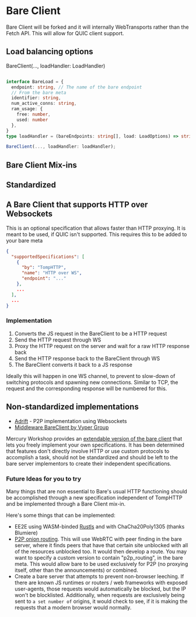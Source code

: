 # Bare Client

Bare Client will be forked and it will internally WebTransports rather than the Fetch API. This will allow for QUIC client support.

## Load balancing options

BareClient(..., loadHandler: LoadHandler)

```ts

interface BareLoad = {
  endpoint: string, // The name of the bare endpoint
  // From the bare meta
  identifier: string,
  num_active_conns: string,
  ram_usage: {
    free: number,
    used: number
  },
}
type loadHandler = (bareEndpoints: string[], load: LoadOptions) => string[] // The return is the list of the bare endpoints to fallback on

BareClient(..., loadHandler: loadHandler);
```

## Bare Client Mix-ins

## Standardized

## A Bare Client that supports HTTP over Websockets

This is an optional specification that allows faster than HTTP proxying. It is meant to be used, if QUIC isn't supported.
This requires this to be added to your bare meta

```json
{
  "supportedSpecifications": [
    {
      "by": "TompHTTP",
      "name": "HTTP over WS",
      "endpoint": "..."
    },
    ...
  ],
  ...
}
```

### Implementation

1. Converts the JS request in the BareClient to be a HTTP request
2. Send the HTTP request through WS
3. Proxy the HTTP request on the server and wait for a raw HTTP response back
4. Send the HTTP response back to the BareClient through WS
5. The BareClient converts it back to a JS response

Ideally this will happen in one WS channel, to prevent to slow-down of switching protocols and spawning new connections. Similar to TCP, the request and the corresponding response will be numbered for this.

## Non-standardized implementations

- [Adrift](https://github.com/MercuryWorkshop/adrift) - P2P implementation using Websockets
- [Middleware BareClient by Vyper Group](https://github.com/VyperGroup/aero/tree/Unstable/src/BareClientMixins/middleware)

Mercury Workshop provides an [extendable version of the bare client](https://www.npmjs.com/package/@mercuryworkshop/bare-client-custom) that lets you freely implement your own specifications. It has been determined that features don't directly involve HTTP or use custom protocols to accomplish a task, should not be standardized and should be left to the bare server implementors to create their independent specifications.

### Future Ideas for you to try

Many things that are non essential to Bare's usual HTTP functioning should be accomplished through a new specification independent of TompHTTP and be implemented through a Bare Client mix-in.

Here's some things that can be implemented:

- EE2E using WASM-binded [Rustls](https://github.com/rustls/rustls) and with ChaCha20Poly1305 (thanks Blumiere)
- [P2P onion routing](https://www.onion-router.net). This will use WebRTC with peer finding in the bare server, where it finds peers that have that certain site unblocked with all of the resources unblocked too. It would then develop a route. You may want to specify a custom version to contain "p2p_routing", in the bare meta. This would allow bare to be used exclusively for P2P (no proxying itself, other than the announcements) or combined.
- Create a bare server that attempts to prevent non-browser leeching. If there are known JS runtimes or routers / web frameworks with exposed user-agents, those requests would automatically be blocked, but the IP won't be blocklisted. Additionally, when requests are exclusively being sent to `a set number of` origins, it would check to see, if it is making the requests that a modern browser would normally.
